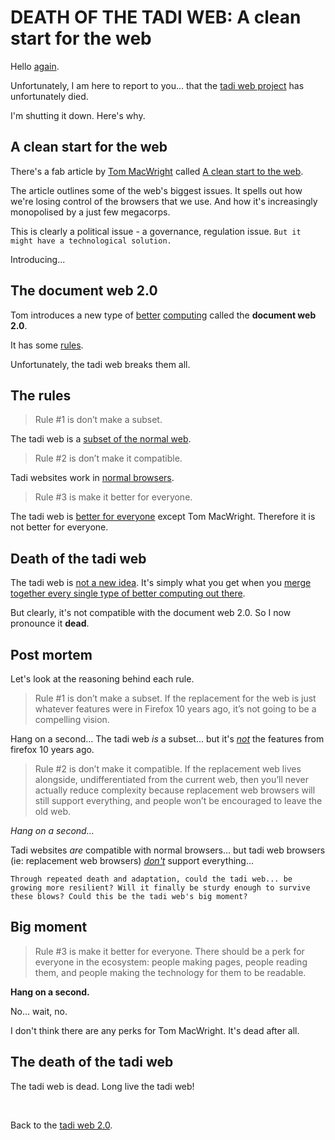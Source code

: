 # DEATH OF THE TADI WEB: A clean start for the web

Hello [again](/wikiblogarden/tadi-web/death/worldwide/).

Unfortunately, I am here to report to you... that the [tadi web project](/wikiblogarden/tadi-web) has unfortunately died.

I'm shutting it down. Here's why.

## A clean start for the web

There's a fab article by [Tom MacWright](https://macwright.com/about/) called [A clean start to the web](https://macwright.com/2020/08/22/clean-starts-for-the-web).

The article outlines some of the web's biggest issues. It spells out how we're losing control of the browsers that we use. And how it's increasingly monopolised by a just few megacorps.

This is clearly a political issue - a governance, regulation issue. `But it might have a technological solution.`

Introducing...

## The document web 2.0

Tom introduces a new type of [better](/wikiblogarden/better-computing) [computing](wikiblogarden/better-computing/better-computing) called the **document web 2.0**.

It has some [rules](/wikiblogarden/rules).

Unfortunately, the tadi web breaks them all.

## The rules

> Rule #1 is don’t make a subset.

The tadi web is a [subset of the normal web](https://www.todepond.com/wikiblogarden/tadi-web/entry-points/).

> Rule #2 is don’t make it compatible.

Tadi websites work in [normal browsers](https://www.todepond.com/wikiblogarden/tadi-web/entry-points/).

> Rule #3 is make it better for everyone.

The tadi web is [better for everyone](/wikiblogarden/academia/opinion) except Tom MacWright. Therefore it is not better for everyone.

## Death of the tadi web

The tadi web is [not a new idea](https://www.todepond.com/wikiblogarden/my-wikiblogarden/). It's simply what you get when you [merge together every single type of better computing out there](https://www.todepond.com/wikiblogarden/tadi-web/).

But clearly, it's not compatible with the document web 2.0. So I now pronounce it **dead**.

## Post mortem

Let's look at the reasoning behind each rule.

> Rule #1 is don’t make a subset. If the replacement for the web is just whatever features were in Firefox 10 years ago, it’s not going to be a compelling vision.

Hang on a second... The tadi web *is* a subset... but it's [*not*](/wikiblogarden/tadi-web/entry-points) the features from firefox 10 years ago.

> Rule #2 is don’t make it compatible. If the replacement web lives alongside, undifferentiated from the current web, then you’ll never actually reduce complexity because replacement web browsers will still support everything, and people won’t be encouraged to leave the old web.

*Hang on a second...*

Tadi websites *are* compatible with normal browsers... but tadi web browsers (ie: replacement web browsers) [*don't*](/wikiblogarden/tadi-web/entry-points) support everything...

```
Through repeated death and adaptation, could the tadi web... be growing more resilient? Will it finally be sturdy enough to survive these blows? Could this be the tadi web's big moment?
```

## Big moment

> Rule #3 is make it better for everyone. There should be a perk for everyone in the ecosystem: people making pages, people reading them, and people making the technology for them to be readable.

**Hang on a second.**

No... wait, no.

I don't think there are any perks for Tom MacWright. It's dead after all.

## The death of the tadi web

The tadi web is dead. Long live the tadi web!

<br>

Back to the [tadi
web 2.0](wikiblogarden/tadi-web).

